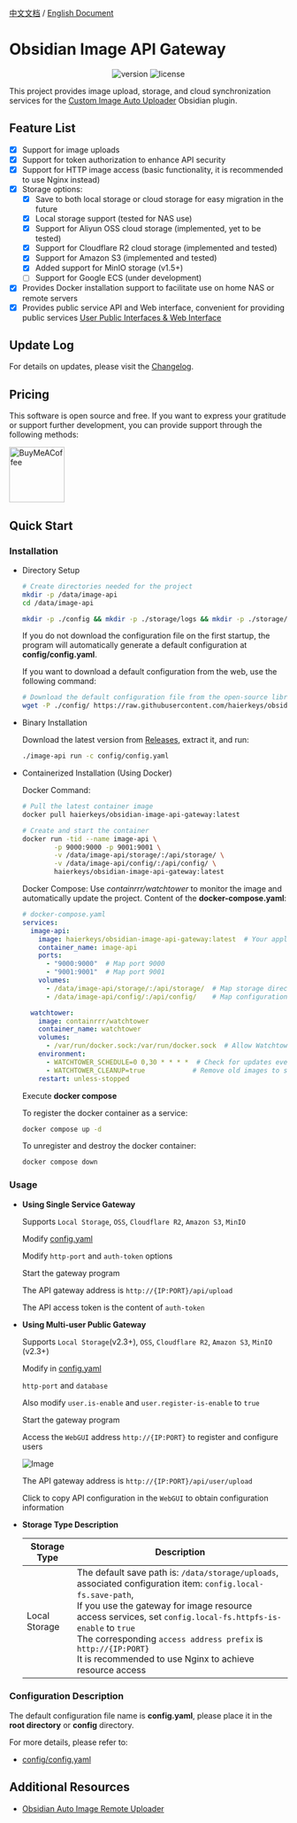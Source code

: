 [中文文档](readme-zh.md) / [English Document](README.md)
# Obsidian Image API Gateway

<p align="center">
    <img src="https://img.shields.io/github/release/haierkeys/obsidian-image-api-gateway" alt="version">
    <img src="https://img.shields.io/github/license/haierkeys/obsidian-image-api-gateway" alt="license">
</p>

This project provides image upload, storage, and cloud synchronization services for the [Custom Image Auto Uploader](https://github.com/haierkeys/obsidian-custom-image-auto-uploader) Obsidian plugin.

## Feature List

- [x] Support for image uploads
- [x] Support for token authorization to enhance API security
- [x] Support for HTTP image access (basic functionality, it is recommended to use Nginx instead)
- [x] Storage options:
  - [x] Save to both local storage or cloud storage for easy migration in the future
  - [x] Local storage support (tested for NAS use)
  - [x] Support for Aliyun OSS cloud storage (implemented, yet to be tested)
  - [x] Support for Cloudflare R2 cloud storage (implemented and tested)
  - [x] Support for Amazon S3 (implemented and tested)
  - [x] Added support for MinIO storage (v1.5+)
  - [ ] Support for Google ECS (under development)
- [x] Provides Docker installation support to facilitate use on home NAS or remote servers
- [x] Provides public service API and Web interface, convenient for providing public services <a href="#userapi">User Public Interfaces & Web Interface</a>

## Update Log

For details on updates, please visit the [Changelog](https://github.com/haierkeys/obsidian-image-api-gateway/releases).

## Pricing

This software is open source and free. If you want to express your gratitude or support further development, you can provide support through the following methods:

[<img src="https://cdn.ko-fi.com/cdn/kofi3.png?v=3" alt="BuyMeACoffee" width="100">](https://ko-fi.com/haierkeys)

## Quick Start

### Installation

- Directory Setup

  ```bash
  # Create directories needed for the project
  mkdir -p /data/image-api
  cd /data/image-api

  mkdir -p ./config && mkdir -p ./storage/logs && mkdir -p ./storage/uploads
  ```

  If you do not download the configuration file on the first startup, the program will automatically generate a default configuration at **config/config.yaml**.

  If you want to download a default configuration from the web, use the following command:

  ```bash
  # Download the default configuration file from the open-source library to the configuration directory
  wget -P ./config/ https://raw.githubusercontent.com/haierkeys/obsidian-image-api-gateway/main/config/config.yaml
  ```

- Binary Installation

  Download the latest version from [Releases](https://github.com/haierkeys/obsidian-image-api-gateway/releases), extract it, and run:

  ```bash
  ./image-api run -c config/config.yaml
  ```


- Containerized Installation (Using Docker)

  Docker Command:

  ```bash
  # Pull the latest container image
  docker pull haierkeys/obsidian-image-api-gateway:latest

  # Create and start the container
  docker run -tid --name image-api \
          -p 9000:9000 -p 9001:9001 \
          -v /data/image-api/storage/:/api/storage/ \
          -v /data/image-api/config/:/api/config/ \
          haierkeys/obsidian-image-api-gateway:latest
  ```

  Docker Compose:
  Use *containrrr/watchtower* to monitor the image and automatically update the project.
  Content of the **docker-compose.yaml**:

  ```yaml
  # docker-compose.yaml
  services:
    image-api:
      image: haierkeys/obsidian-image-api-gateway:latest  # Your application image
      container_name: image-api
      ports:
        - "9000:9000"  # Map port 9000
        - "9001:9001"  # Map port 9001
      volumes:
        - /data/image-api/storage/:/api/storage/  # Map storage directory
        - /data/image-api/config/:/api/config/    # Map configuration directory

    watchtower:
      image: containrrr/watchtower
      container_name: watchtower
      volumes:
        - /var/run/docker.sock:/var/run/docker.sock  # Allow Watchtower to access Docker Daemon
      environment:
        - WATCHTOWER_SCHEDULE=0 0,30 * * * *  # Check for updates every 30 minutes
        - WATCHTOWER_CLEANUP=true            # Remove old images to save space
      restart: unless-stopped
  ```

  Execute **docker compose**

  To register the docker container as a service:

  ```bash
  docker compose up -d
  ```

  To unregister and destroy the docker container:

  ```bash
  docker compose down
  ```


### Usage

- **Using Single Service Gateway**

  Supports `Local Storage`, `OSS`, `Cloudflare R2`, `Amazon S3`, `MinIO`

  Modify [config.yaml](config/config.yaml#http-port)

  Modify `http-port` and `auth-token` options

  Start the gateway program

  The API gateway address is `http://{IP:PORT}/api/upload`

  The API access token is the content of `auth-token`


- **Using Multi-user Public Gateway**

  Supports `Local Storage`(v2.3+), `OSS`, `Cloudflare R2`, `Amazon S3`, `MinIO` (v2.3+)

  Modify in [config.yaml](config/config.yaml#user)

  `http-port` and `database`

  Also modify `user.is-enable` and `user.register-is-enable` to `true`

  Start the gateway program

  Access the `WebGUI` address `http://{IP:PORT}` to register and configure users

  ![Image](https://github.com/user-attachments/assets/39c798de-b243-42c1-a75a-cd179913fc49)

  The API gateway address is `http://{IP:PORT}/api/user/upload`

  Click to copy API configuration in the `WebGUI` to obtain configuration information


- **Storage Type Description**


  | Storage Type  | Description                                                                                                                                                                                                                                                                                                                                                         |
  |---------------|---------------------------------------------------------------------------------------------------------------------------------------------------------------------------------------------------------------------------------------------------------------------------------------------------------------------------------------------------------------------|
  | Local Storage | The default save path is: `/data/storage/uploads`, associated configuration item: `config.local-fs.save-path`,<br />If you use the gateway for image resource access services, set `config.local-fs.httpfs-is-enable` to `true`<br />The corresponding `access address prefix` is `http://{IP:PORT}`<br />It is recommended to use Nginx to achieve resource access |


### Configuration Description

The default configuration file name is **config.yaml**, please place it in the **root directory** or **config** directory.

For more details, please refer to:

- [config/config.yaml](config/config.yaml)


## Additional Resources

- [Obsidian Auto Image Remote Uploader](https://github.com/haierkeys/obsidian-auto-image-remote-uploader)

